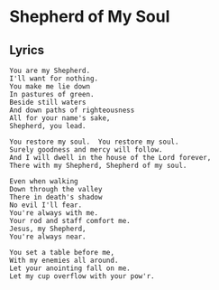 # Shepherd of My Soul

## Lyrics

    You are my Shepherd.
    I'll want for nothing.
    You make me lie down
    In pastures of green.
    Beside still waters
    And down paths of righteousness
    All for your name's sake,
    Shepherd, you lead.
    
    You restore my soul.  You restore my soul.
    Surely goodness and mercy will follow.
    And I will dwell in the house of the Lord forever,
    There with my Shepherd, Shepherd of my soul.
    
    Even when walking
    Down through the valley
    There in death's shadow
    No evil I'll fear.
    You're always with me.
    Your rod and staff comfort me.
    Jesus, my Shepherd,
    You're always near.
    
    You set a table before me,
    With my enemies all around.
    Let your anointing fall on me.
    Let my cup overflow with your pow'r.
